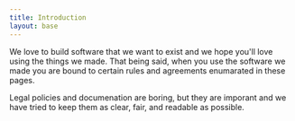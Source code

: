 ```yaml
---
title: Introduction
layout: base
---
```


We love to build software that we want to exist and we hope you'll love using the things we made. That being said, when you use the software we made you are bound to certain rules and agreements enumarated in these pages.

Legal policies and documenation are boring, but they are imporant and we have tried to keep them as clear, fair, and readable as possible.


